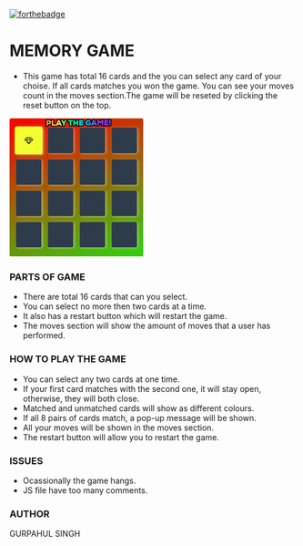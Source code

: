 [![forthebadge](https://forthebadge.com/images/badges/makes-people-smile.svg)](https://forthebadge.com)

# MEMORY GAME 
* This game has total 16 cards and the you can select any card of your choise. If all cards matches you won the game. You can see your moves count in the moves section.The game will be reseted by clicking the reset button on the top.

<img width="235px" src="https://raw.githubusercontent.com/gurpahul/MEMORY13/master/Animated%20GIF-downsized_large%20(1).gif">


### PARTS OF GAME
* There are total 16 cards that can you select.
* You can select no more then two cards at a time.
* It also has a restart button which will restart the game.
* The moves section will show the amount of moves that a user has performed.

### HOW TO PLAY THE GAME
* You can select any two cards at one time.
* If your first card matches with the second one, it will stay open, otherwise, they will both close.
* Matched and unmatched cards will show as different colours.
* If all 8 pairs of cards match, a pop-up message will be shown.
* All your moves will be shown in the moves section.
* The restart button will allow you to restart the game.
### ISSUES
* Ocassionally the game hangs.
* JS file have too many comments.

### AUTHOR
GURPAHUL SINGH
